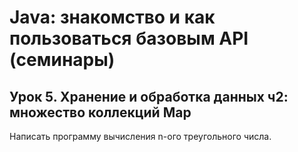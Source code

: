 # Java: знакомство и как пользоваться базовым API (семинары)

## Урок 5. Хранение и обработка данных ч2: множество коллекций Map

Написать программу вычисления n-ого треугольного числа.
